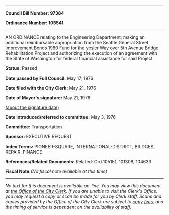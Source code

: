

********

**Council Bill Number: 97384**
   
**Ordinance Number: 105541**
********

 AN ORDINANCE relating to the Engineering Department; making an additional reimbursable appropriation from the Seattle General Street Improvement Bonds 1960 Fund for the yesler Way over 5th Avenue Bridge Rehabilitation Project and authorizing the execution of an agreement with the State of Washington for federal financial assistance for said Project.

**Status:** Passed
   
**Date passed by Full Council:** May 17, 1976
   
**Date filed with the City Clerk:** May 21, 1976
   
**Date of Mayor's signature:** May 21, 1976
   
[(about the signature date)](/~public/approvaldate.htm)
   
   
   
**Date introduced/referred to committee:** May 3, 1976
   
**Committee:** Transportation
   
**Sponsor:** EXECUTIVE REQUEST
   
   
**Index Terms:** PIONEER-SQUARE, INTERNATIONAL-DISTRICT, BRIDGES, REPAIR, FINANCE

**References/Related Documents:** Related: Ord 105151, 101308, 104633

**Fiscal Note:**_(No fiscal note available at this time)_
********

_No text for this document is available on-line. You may view this document at [the Office of the City Clerk](http://www.seattle.gov/leg/clerk/contactUs.htm). If you are unable to visit the Clerk's Office, you may request a copy or scan be made for you by Clerk staff. Scans and copies provided by the Office of the City Clerk are subject to [copy fees](http://clerk.seattle.gov/~public/clerkfees.htm), and the timing of service is dependent on the availability of staff._

